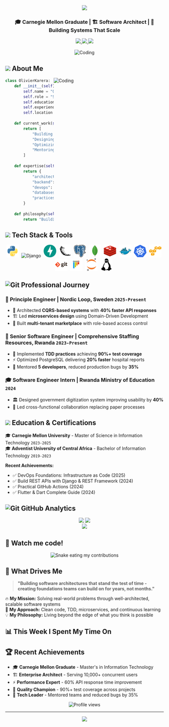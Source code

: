 <div align="center">
  <img src="https://readme-typing-svg.herokuapp.com/?font=Righteous&size=35&center=true&vCenter=true&width=500&height=70&duration=4000&lines=Hi+There!+👋;+I'm+Olivier+Karera!;Software+Architect+%26+Engineer!;" />
</div>

<h3 align="center">🎓 Carnegie Mellon Graduate | 🏗️ Software Architect | 🚀 Building Systems That Scale</h3>

<div align="center">
  <a href="https://linkedin.com/in/olivier-karera">
    <img src="https://img.shields.io/badge/LinkedIn-0077B5?style=for-the-badge&logo=linkedin&logoColor=white"/>
  </a>
  <a href="mailto:olivierkarera2020@gmail.com">
    <img src="https://img.shields.io/badge/Gmail-333333?style=for-the-badge&logo=gmail&logoColor=red"/>
  </a>
  <a href="your-portfolio-url">
    <img src="https://img.shields.io/badge/Portfolio-FF5722?style=for-the-badge&logo=todoist&logoColor=white"/>
  </a>
</div>

<br/>

<div align="center">
  <img alt="Coding" width="400" src="https://media.giphy.com/media/qgQUggAC3Pfv687qPC/giphy.gif">
</div>

## <img src="https://media.giphy.com/media/VgCDAzcKvsR6OM0uWg/giphy.gif" width="50"> About Me

<img align="right" alt="Coding" width="350" src="https://media.giphy.com/media/SWoSkN6DxTszqIKEqv/giphy.gif">

```python
class OlivierKarera:
    def __init__(self):
        self.name = "Olivier Karera"
        self.role = "Software Architect & Engineer"
        self.education = "Carnegie Mellon University - MS IT (2025)"
        self.experience = "3+ years"
        self.location = "Kigali, Rwanda"
        
    def current_work(self):
        return [
            "Building enterprise systems for 10,000+ users",
            "Designing microservices with CQRS patterns",
            "Optimizing performance (60% faster APIs)",
            "Mentoring teams & reducing bugs by 35%"
        ]
    
    def expertise(self):
        return {
            "architecture": ["Clean Architecture", "Microservices", "DDD"],
            "backend": ["Python", "Django", "FastAPI"],
            "devops": ["Docker", "AWS", "CI/CD"],
            "databases": ["PostgreSQL", "MongoDB", "Redis"],
            "practices": ["TDD", "90%+ Test Coverage"]
        }
    
    def philosophy(self):
        return "Building software architectures that stand the test of time"
```

## <img src="https://media.giphy.com/media/iY8CRBdQXODJSCERIr/giphy.gif" width="35"><b> Tech Stack & Tools </b>

<div align="center">
  <img src="https://github.com/devicons/devicon/blob/master/icons/python/python-original.svg" title="Python" alt="Python" width="40" height="40"/>&nbsp;
  <img src="https://img.icons8.com/?size=512&id=qV-JzWYl9dzP&format=png" title="Django" alt="Django" width="40" height="40"/>&nbsp;
  <img src="https://github.com/devicons/devicon/blob/master/icons/fastapi/fastapi-original.svg" title="FastAPI" alt="FastAPI" width="40" height="40"/>&nbsp;
  <img src="https://github.com/devicons/devicon/blob/master/icons/flask/flask-original.svg" title="Flask" alt="Flask" width="40" height="40"/>&nbsp;
  <img src="https://github.com/devicons/devicon/blob/master/icons/postgresql/postgresql-original.svg" title="PostgreSQL" alt="PostgreSQL" width="40" height="40"/>&nbsp;
  <img src="https://github.com/devicons/devicon/blob/master/icons/mongodb/mongodb-original.svg" title="MongoDB" alt="MongoDB" width="40" height="40"/>&nbsp;
  <img src="https://github.com/devicons/devicon/blob/master/icons/redis/redis-original.svg" title="Redis" alt="Redis" width="40" height="40"/>&nbsp;
  <img src="https://github.com/devicons/devicon/blob/master/icons/docker/docker-original.svg" title="Docker" alt="Docker" width="40" height="40"/>&nbsp;
  <img src="https://github.com/devicons/devicon/blob/master/icons/kubernetes/kubernetes-plain.svg" title="Kubernetes" alt="Kubernetes" width="40" height="40"/>&nbsp;
  <img src="https://github.com/devicons/devicon/blob/master/icons/amazonwebservices/amazonwebservices-original.svg" title="AWS" alt="AWS" width="40" height="40"/>&nbsp;
  <img src="https://github.com/devicons/devicon/blob/master/icons/git/git-original-wordmark.svg" title="Git" alt="Git" width="40" height="40"/>&nbsp;
  <img src="https://github.com/devicons/devicon/blob/master/icons/pytest/pytest-original.svg" title="Pytest" alt="Pytest" width="40" height="40"/>&nbsp;
  <img src="https://github.com/devicons/devicon/blob/master/icons/jupyter/jupyter-original.svg" title="Jupyter" alt="Jupyter" width="40" height="40"/>&nbsp;
  <img src="https://github.com/devicons/devicon/blob/master/icons/linux/linux-plain.svg" title="Linux" alt="Linux" width="40" height="40"/>&nbsp;
</div>

## <img src="https://media.giphy.com/media/W5eoZHPpUx9sapR0eu/giphy.gif" width="30px" alt="Git"/> Professional Journey

### 🏢 **Principle Engineer** | Nordic Loop, Sweden `2025-Present`
- 🚀 Architected **CQRS-based systems** with **40% faster API responses**
- 🏗️ Led **microservices design** using Domain-Driven Development
- 💼 Built **multi-tenant marketplace** with role-based access control

### 🏥 **Senior Software Engineer** | Comprehensive Staffing Resources, Rwanda `2023-Present`
- 🧪 Implemented **TDD practices** achieving **90%+ test coverage**
- ⚡ Optimized PostgreSQL delivering **20% faster** hospital reports
- 👥 Mentored **5 developers**, reduced production bugs by **35%**

### 🎓 **Software Engineer Intern** | Rwanda Ministry of Education `2024`
- 🏛️ Designed government digitization system improving usability by **40%**
- 🤝 Led cross-functional collaboration replacing paper processes

## <img src="https://media.giphy.com/media/cj87CxfRtrUifF3Rik/giphy.gif" width="25px"> Education & Certifications

🎓 **Carnegie Mellon University** - Master of Science in Information Technology `2023-2025`  
🎓 **Adventist University of Central Africa** - Bachelor of Information Technology `2019-2023`

**Recent Achievements:**
- ✅ DevOps Foundations: Infrastructure as Code (2025)
- ✅ Build REST APIs with Django & REST Framework (2024)
- ✅ Practical GitHub Actions (2024)
- ✅ Flutter & Dart Complete Guide (2024)

## <img src="https://media.giphy.com/media/W5eoZHPpUx9sapR0eu/giphy.gif" width="30px" alt="Git"/> GitHub Analytics

<div align="center">
  <img height="180em" src="https://github-readme-stats.vercel.app/api?username=Karera-o&show_icons=true&theme=radical&include_all_commits=true&count_private=true"/>
  <img height="180em" src="https://github-readme-stats.vercel.app/api/top-langs/?username=Karera-o&layout=compact&langs_count=8&theme=radical"/>
</div>

<div align="center">
  <img src="https://github-readme-streak-stats.herokuapp.com/?user=Karera-o&theme=radical&hide_border=false" />
</div>

## 🐍 Watch me code!
<div align="center">
  <img src="https://github.com/Karera-o/blob/output/github-contribution-grid-snake.svg" alt="Snake eating my contributions"/>
</div>

## 🎯 What Drives Me

> **"Building software architectures that stand the test of time - creating foundations teams can build on for years, not months."**

🔥 **My Mission:** Solving real-world problems through well-architected, scalable software systems  
🚀 **My Approach:** Clean code, TDD, microservices, and continuous learning  
💡 **My Philosophy:** Living beyond the edge of what you think is possible  

## 📊 This Week I Spent My Time On

<!--START_SECTION:waka-->
<!--END_SECTION:waka-->

## 🏆 Recent Achievements

- 🎓 **Carnegie Mellon Graduate** - Master's in Information Technology
- 🏗️ **Enterprise Architect** - Serving 10,000+ concurrent users
- ⚡ **Performance Expert** - 60% API response time improvement
- 🧪 **Quality Champion** - 90%+ test coverage across projects
- 👥 **Tech Leader** - Mentored teams and reduced bugs by 35%

<div align="center">
  <img src="https://komarev.com/ghpvc/?username=olivierkarera&label=Profile%20views&color=0e75b6&style=flat" alt="Profile views" />
</div>

---

<div align="center">
  <img src="https://readme-typing-svg.herokuapp.com/?font=Righteous&size=25&center=true&vCenter=true&width=500&height=70&duration=4000&lines=Thanks+for+visiting!+✌️;+Let's+build+something+amazing!;Connect+with+me!+📬" />
</div>
